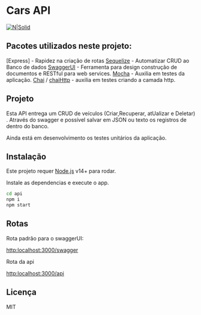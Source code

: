 # Cars API
[![N|Solid](https://cldup.com/dTxpPi9lDf.thumb.png)](https://nodesource.com/products/nsolid)

## Pacotes utilizados neste projeto:
[Express] - Rapidez na criação de rotas
[Sequelize](https://github.com/sequelize/sequelize) - Automatizar CRUD ao Banco de dados
[SwaggerUI](https://github.com/swagger-api/swagger-ui) - Ferramenta para design construção de documentos e RESTful para web services.
[Mocha](https://github.com/mochajs/mocha) - Auxilia em testes da aplicação.
[Chai](https://github.com/chaijs/chai) / [chaiHttp](https://www.chaijs.com/plugins/chai-http/) - auxilia em testes criando a camada http.

## Projeto

Esta API entrega um CRUD de veículos (Criar,Recuperar, atUalizar e Deletar) . Através do swagger e possível salvar em JSON ou texto os registros de dentro do banco.

Ainda está em desenvolvimento os testes unitários da aplicação.


## Instalação

Este projeto requer [Node.js](https://nodejs.org/) v14+ para rodar.

Instale as dependencias e execute o app.

```sh
cd api
npm i
npm start
```

## Rotas
Rota padrão para o swaggerUI:

[http:localhost:3000/swagger](http:localhost:3000/swagger)

Rota da api

[http:localhost:3000/api](http:localhost:3000/api)

## Licença

MIT
